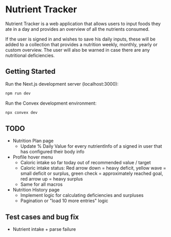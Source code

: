 # Nutrient Tracker

Nutrient Tracker is a web application that allows users to input foods they ate in a day and provides an overview of all the nutrients consumed.

If the user is signed in and wishes to save his daily inputs, these will be added to a collection that provides a nutrition weekly, monthly, yearly or custom overview. The user will also be warned in case there are any nutritional deficiencies.

## Getting Started

Run the Next.js development server (localhost:3000):

```bash
npm run dev
```

Run the Convex development environment:

```bash
npx convex dev
```

## TODO

- Nutrition Plan page
  - Update % Daily Value for every nutrientInfo of a signed in user that has configured their body info
- Profile hover menu
  - Caloric intake so far today out of recommended value / target
  - Caloric intake status: Red arrow down = heavy deficit, yellow wave = small deficit or surplus, green check = approximately reached goal, red arrow up = heavy surplus
  - Same for all macros
- Nutrition History page
  - Implement logic for calculating deficiencies and surpluses
  - Pagination or "load 10 more entries" logic

## Test cases and bug fix

- Nutrient intake + parse failure
